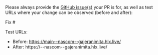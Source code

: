 Please always provide the [GitHub issue(s)](../issues) your PR is for, as well as test URLs where your change can be observed (before and after):

Fix #<gh-issue-id>

Test URLs:
- Before: https://main--nascom--gajeranimita.hlx.live/
- After: https://<branch>--nascom--gajeranimita.hlx.live/
